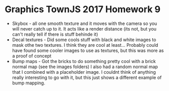 # Graphics TownJS 2017 Homework 9
* Skybox - all one smooth texture and it moves with the camera so you will never catch up to it. It acts like a render
distance (its not, but you can't really tell if there is stuff behinde it)
* Decal textures - Did some cools stuff with black and white images to mask othe two textures. I think they are cool at least...
Probably could have found some cooler images to use as textures, but this was more as a proof of concept
* Bump maps - Got the bricks to do something pretty cool with a brick normal map (see the images folders) I also had a random
normal map that I combined with a placeholder image. I couldnt think of anything really interesting to go with it, but this just shows a
different example of bump mapping.